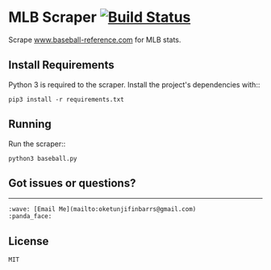 MLB Scraper [![Build Status](https://travis-ci.org/afoke/mlb-scraper.svg?branch=master)](https://travis-ci.org/afoke/mlb-scraper)
=============
Scrape www.baseball-reference.com for MLB stats.

Install Requirements
------------

Python 3 is required to the scraper. Install the project's dependencies
with::

    pip3 install -r requirements.txt

Running
-------

Run the scraper::

    python3 baseball.py

## Got issues or questions?
-------

    :wave: [Email Me](mailto:oketunjifinbarrs@gmail.com)
    :panda_face:

License 
-------

    MIT